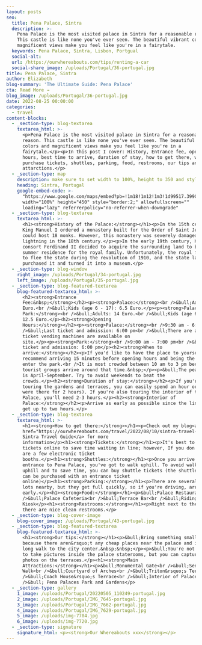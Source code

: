 ```yaml
---
layout: posts
seo:
  title: Pena Palace, Sintra
  description: >-
    Pena Palace is the most visited palace in Sintra for a reasonable reason.
    This castle is like none you've ever seen. The beautiful vibrant colors and
    magnificent views make you feel like you're in a fairytale.
  keywords: Pena Palace, Sintra, Lisbon, Portgual
  social-alt:
  url: /https://ourwhereabouts.com/tips/renting-a-car
  social-share_image: /uploads/Portugal/36-portugal.jpg
title: Pena Palace, Sintra
author: Elizabeth
blog-summary: 'The Ultimate Guide: Pena Palace'
cta: Read More →
blog_image: /uploads/Portugal/36-portugal.jpg
date: 2022-08-25 00:00:00
categories:
  - travel
content-blocks:
  - _section-type: blog-textarea
    textarea_html: >-
      <p>Pena Palace is the most visited palace in Sintra for a reasonable
      reason. This castle is like none you've ever seen. The beautiful vibrant
      colors and magnificent views make you feel like you're in a
      fairytale.</p><p>In this post I cover: History, Entrance fee, opening
      hours, best time to arrive, duration of stay, how to get there, where to
      purchase tickets, shuttles, parking, food, restrooms, our tips and main
      attarctions.</p>
  - _section-type: map
    description: make sure to set width to 100%, height to 350 and style to border 2
    heading: Sintra, Portugal
    google-embed-code: >-
      "https://www.google.com/maps/embed?pb=!1m18!1m12!1m3!1d99517.39902477486!2d-9.467015726379298!3d38.78849764621415!2m3!1f0!2f0!3f0!3m2!1i1024!2i768!4f13.1!3m3!1m2!1s0xd1edac1a7510ee9%3A0x13585cc0b00f573c!2sSintra%2C%20Portugal!5e0!3m2!1sen!2sil!4v1661343345863!5m2!1sen!2sil"
      width="100%" height="450" style="border:2;" allowfullscreen=""
      loading="lazy" referrerpolicy="no-referrer-when-downgrade"
  - _section-type: blog-textarea
    textarea_html: >-
      <h1><strong>History of the Palace:</strong></h1><p>In the 15th century,
      King Manuel I ordered a monastery built for the Order of Saint Jerome that
      could host 18 monks. However, this monastery was severely damaged by
      lightning in the 18th century.</p><p>In the early 19th century, King
      consort Ferdinand II decided to acquire the surrounding land to build a
      summer residence for the royal family. Unfortunately, the royal family had
      to flee the state during the revolution of 1910, and the state later
      purchased it and turned it into a museum.</p>
  - _section-type: blog-window
    right_image: /uploads/Portugal/34-portugal.jpg
    left_image: /uploads/Portugal/35-portugal.jpg
  - _section-type: blog-featured-textarea
    blog-featured-textarea_html: >-
      <h2><strong>Entrance
      Fee:&nbsp;</strong></h2><p><strong>Palace:</strong><br />&bull;Adults: 7.5
      Euro.<br />&bull;Kids (age 6 - 17): 6.5 Euro.</p><p><strong>Palace and
      Park:</strong><br />&bull;Adults: 14 Euro.<br />&bull;Kids (age 6-17):
      12.5 Euro.</p><h2><strong>Opening
      Hours:</strong></h2><p><strong>Palace:</strong><br />9:30 am - 6:30 pm<br
      />&bull;Last ticket and admission: 6:00 pm<br />&bull;There are automatic
      ticket vending machines are available on
      site.</p><p><strong>Park:</strong><br />9:00 am - 7:00 pm<br />&bull;Last
      ticket and admission: 6:00 pm</p><h2><strong>When to
      arrive:</strong></h2><p>If you'd like to have the place to yourselves, we
      recommend arriving 15 minutes before opening hours and being the first to
      enter the park.<br />It is most crowded between 10 am to 3 pm because the
      tourist groups arrive around that time.&nbsp;</p><p>&bull;The peak season
      is April-September. Try to avoid weekends to beat the
      crowds.</p><h2><strong>Duration of stay:</strong></h2><p>If you're just
      touring the gardens and terraces, you can easily spend an hour or two (We
      were there for 2 hours). If you're also touring the interior of the
      Palace, you'll need 2-3 hours.</p><h2><strong>Interior of
      Palace:</strong></h2><p>Arrive as early as possible since the lines can
      get up to two hours.</p>
  - _section-type: blog-textarea
    textarea_html: >-
      <h1><strong>How to get there:</strong></h1><p>Check out my blog<a
      href="https://ourwhereabouts.com/travel/2022/08/10/sintra-travel-guide.html">
      Sintra Travel Guide</a> for more
      information</p><h1><strong>Tickets:</strong></h1><p>It's best to buy
      tickets online to save time waiting in line; however, If you don't, there
      are a few electronic ticket
      booths.</p><h1><strong>Shuttles:</strong></h1><p>Once you arrive at the
      entrance to Pena Palace, you've got to walk uphill. To avoid walking
      uphill and to save time, you can buy shuttle tickets (the shuttle tickets
      can be purchased with an entrance ticket
      online)</p><h1><strong>Parking:</strong></h1><p>There are several parking
      lots nearby, but they get full quickly, so if you're driving, arrive
      early.</p><h1><strong>Food:</strong></h1><p>&bull;Palace Restaurant<br
      />&bull;Palace Cafeteria<br />&bull;Terrace Bar<br />&bull;Riding Ring
      Kiosk</p><h1><strong>Restrooms:</strong></h1><p>Right next to the Palace,
      there are nice clean restrooms.</p>
  - _section-type: blog-cover-image
    blog-cover_image: /uploads/Portugal/43-portugal.jpg
  - _section-type: blog-featured-textarea
    blog-featured-textarea_html: >-
      <h1><strong>Our tips:</strong></h1><p>&bull;Bring something small to eat
      because there aren&rsquo;t any cheap places near the palace and it's a
      long walk to the city center.&nbsp;&nbsp;</p><p>​​&bull;You're not allowed
      to take pictures inside the palace staterooms, but you can capture as many
      photos on the terraces.</p><h1><strong>Main
      Attractions:</strong></h1><p>&bull;Monumental Gate<br />&bull;Sentry
      Walk<br />&bull;Courtyard of Arches<br />&bull;Triton&rsquo;s Terrace<br
      />&bull;Coach House&rsquo;s Terrace<br />&bull;Interior of Palace<br
      />&bull; Pena Palaces Park and Gardens</p>
  - _section-type: gallery
    1_image: /uploads/Portugal/20220505_110249-portugal.jpg
    2_image: /uploads/Portugal/IMG_7645-portugal.jpg
    3_image: /uploads/Portugal/IMG_7662-portugal.jpg
    4_image: /uploads/Portugal/IMG_7629-portugal.jpg
    5_image: /uploads/img-7704.jpg
    6_image: /uploads/img-7720.jpg
  - _section-type: signature
    signature_html: <p><strong>Our Whereabouts xxx</strong></p>
---
```

